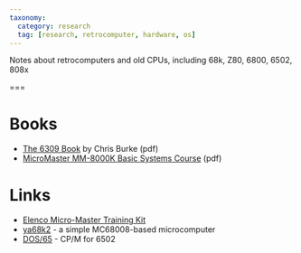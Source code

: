 ```yaml
---
taxonomy:
  category: research
  tag: [research, retrocomputer, hardware, os]
---
```


Notes about retrocomputers and old CPUs, including 68k, Z80, 6800, 6502, 808x

===

# Books
- [The 6309 Book](http://cyberabi.ipower.com/Downloads/The_6309_Book.pdf) by Chris Burke (pdf)
- [MicroMaster MM-8000K Basic Systems Course](https://www.elenco.com/wp-content/uploads/2011/03/MM-8000_REV-G_Print.pdf) (pdf)

# Links
- [Elenco Micro-Master Training Kit](https://www.elenco.com/product/micromaster-computer-training-kit/)
- [ya68k2](https://github.com/daveho/ya68k2) - a simple MC68008-based microcomputer
- [DOS/65](http://z80.eu/dos65.html) - CP/M for 6502
